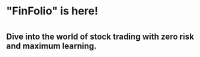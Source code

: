 # "FinFolio" is here!  
#
## Dive into the world of stock trading with zero risk and maximum learning.
###
#
